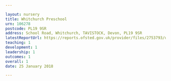 ```yaml
---

layout: nursery
title: Whitchurch Preschool
urn: 106278
postcode: PL19 9SR
address: School Road, Whitchurch, TAVISTOCK, Devon, PL19 9SR
latestReportUrl: https://reports.ofsted.gov.uk/provider/files/2753793/urn/106278.pdf
teaching: 1
development: 1
leadership: 1
outcomes: 1
overall: 1
date: 25 January 2018

---
```

